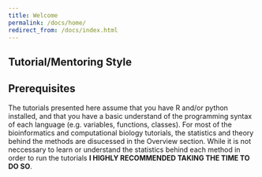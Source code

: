 ```yaml
---
title: Welcome
permalink: /docs/home/
redirect_from: /docs/index.html
---
```


## Tutorial/Mentoring Style

## Prerequisites
The tutorials presented here assume that you have R and/or python installed, and that you have a basic understand of the programming syntax of each language (e.g. variables, functions, classes). For most of the bioinformatics and computational biology tutorials, the statistics and theory behind the methods are disucessed in the Overview section. While it is not neccessary to learn or understand the statistics behind each method in order to run the tutorials **I HIGHLY RECOMMENDED TAKING THE TIME TO DO SO**. 
